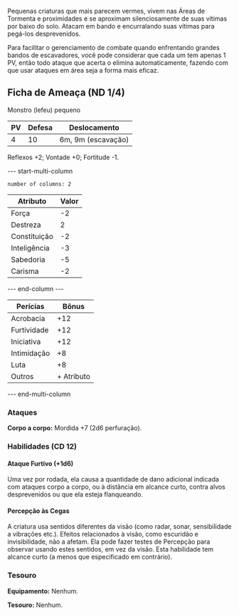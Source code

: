 Pequenas criaturas que mais parecem vermes, vivem nas Áreas de Tormenta e proximidades e se aproximam silenciosamente de suas vítimas por baixo do solo. Atacam em bando e encurralando suas vítimas para pegá-los desprevenidos.

Para facilitar o gerenciamento de combate quando enfrentando grandes bandos de escavadores, você pode considerar que cada um tem apenas 1 PV, então todo ataque que acerta o elimina automaticamente, fazendo com que usar ataques em área seja a forma mais eficaz.

## Ficha de Ameaça (ND 1/4)
Monstro (lefeu) pequeno

| PV  | Defesa | Deslocamento       |
| --- | ------ | ------------------ |
| 4   | 10     | 6m, 9m (escavação) |

Reflexos +2; Vontade +0; Fortitude -1.

--- start-multi-column
```column-settings
number of columns: 2
```

| Atributo     | Valor |
| ------------ | ----- |
| Força        | -2    |
| Destreza     | 2     |
| Constituição | -2    |
| Inteligência | -3    |
| Sabedoria    | -5    |
| Carisma      | -2    |

--- end-column ---

| Perícias    | Bônus      |
| ----------- | ---------- |
| Acrobacia   | +12        |
| Furtividade | +12        |
| Iniciativa  | +12        |
| Intimidação | +8         |
| Luta        | +8         |
| Outros      | + Atributo |

--- end-multi-column

### Ataques
**Corpo a corpo:** Mordida +7 (2d6 perfuração).

### Habilidades (CD 12)
#### Ataque Furtivo (+1d6)
Uma vez por rodada, ela causa a quantidade de dano adicional indicada com ataques corpo a corpo, ou à distância em alcance curto, contra alvos desprevenidos ou que ela esteja flanqueando.

#### Percepção às Cegas
A criatura usa sentidos diferentes da visão (como radar, sonar, sensibilidade a vibrações etc.). Efeitos relacionados à visão, como escuridão e invisibilidade, não a afetam. Ela pode fazer testes de Percepção para observar usando estes sentidos, em vez da visão. Esta habilidade tem alcance curto (a menos que especificado em contrário).

### Tesouro
**Equipamento:** Nenhum.

**Tesouro:** Nenhum.
